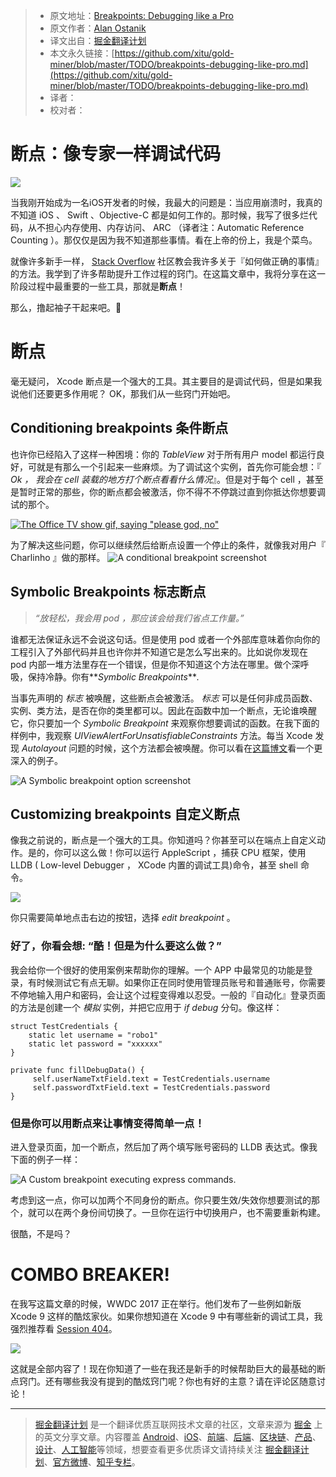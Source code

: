 > * 原文地址：[Breakpoints: Debugging like a Pro](https://cheesecakelabs.com/blog/breakpoints-debugging-like-pro/)
> * 原文作者：[Alan Ostanik](https://cheesecakelabs.com/blog/author/alan/)
> * 译文出自：[掘金翻译计划](https://github.com/xitu/gold-miner)
> * 本文永久链接：[https://github.com/xitu/gold-miner/blob/master/TODO/breakpoints-debugging-like-pro.md](https://github.com/xitu/gold-miner/blob/master/TODO/breakpoints-debugging-like-pro.md)
> * 译者：
> * 校对者：

# 断点：像专家一样调试代码

![](https://s3.amazonaws.com/ckl-website-static/wp-content/uploads/2017/06/Banner_xcode3.png)

当我刚开始成为一名iOS开发者的时候，我最大的问题是：当应用崩溃时，我真的不知道 iOS 、 Swift 、Objective-C 都是如何工作的。那时候，我写了很多烂代码，从不担心内存使用、内存访问、 ARC （译者注：Automatic Reference Counting ）。那仅仅是因为我不知道那些事情。看在上帝的份上，我是个菜鸟。

就像许多新手一样， [Stack Overflow](http://www.stackoverflow.com "Stack Overflow") 社区教会我许多关于『如何做正确的事情』的方法。我学到了许多帮助提升工作过程的窍门。在这篇文章中，我将分享在这一阶段过程中最重要的一些工具，那就是**断点**！

那么，撸起袖子干起来吧。🙂

# 断点

毫无疑问， Xcode 断点是一个强大的工具。其主要目的是调试代码，但是如果我说他们还要更多作用呢？ OK，那我们从一些窍门开始吧。

## Conditioning breakpoints 条件断点

也许你已经陷入了这样一种困境：你的 _TableView_ 对于所有用户 model 都运行良好，可就是有那么一个引起来一些麻烦。为了调试这个实例，首先你可能会想：『 _Ok ， 我会在 cell 装载的地方打个断点看看什么情况_』。但是对于每个 cell ，甚至是暂时正常的那些，你的断点都会被激活，你不得不不停跳过直到你抵达你想要调试的那个。

[![The Office TV show gif, saying "please god, no"](https://media.giphy.com/media/12XMGIWtrHBl5e/giphy.gif)](https://media.giphy.com/media/12XMGIWtrHBl5e/giphy.gif)

为了解决这些问题，你可以继续然后给断点设置一个停止的条件，就像我对用户『 Charlinho 』做的那样。
![A conditional breakpoint screenshot](https://s3.amazonaws.com/ckl-website-static/wp-content/uploads/2017/06/3.png)

## Symbolic Breakpoints 标志断点

> _“放轻松，我会用 pod ，那应该会给我们省点工作量。”_

谁都无法保证永远不会说这句话。但是使用 pod 或者一个外部库意味着你向你的工程引入了外部代码并且也许你并不知道它是怎么写出来的。比如说你发现在 pod 内部一堆方法里存在一个错误，但是你不知道这个方法在哪里。做个深呼吸，保持冷静。你有**_Symbolic Breakpoints_**_._

当事先声明的 _标志_ 被唤醒，这些断点会被激活。 _标志_ 可以是任何非成员函数、实例、类方法，是否在你的类里都可以。因此在函数中加一个断点，无论谁唤醒它，你只要加一个  _Symbolic Breakpoint_ 来观察你想要调试的函数。在我下面的样例中，我观察  _UIViewAlertForUnsatisfiableConstraints_ 方法。每当 Xcode 发现 _Autolayout_ 问题的时候，这个方法都会被唤醒。你可以看在[这篇博文](http://nshint.io/blog/2015/08/17/autolayout-breakpoints/)看一个更深入的例子。

![A Symbolic breakpoint option screenshot](https://s3.amazonaws.com/ckl-website-static/wp-content/uploads/2017/06/2.png)

## Customizing breakpoints 自定义断点

像我之前说的，断点是一个强大的工具。你知道吗？你甚至可以在端点上自定义动作。是的，你可以这么做！你可以运行 AppleScript ，捕获 CPU 框架，使用 LLDB ( Low-level Debugger ， XCode 内置的调试工具)命令，甚至 shell 命令。

![](https://s3.amazonaws.com/ckl-website-static/wp-content/uploads/2017/05/4.png)

你只需要简单地点击右边的按钮，选择 _edit breakpoint_ 。

### 好了，你看会想: “酷！但是为什么要这么做？”

我会给你一个很好的使用案例来帮助你的理解。一个 APP 中最常见的功能是登录，有时候测试它有点无聊。如果你正在同时使用管理员账号和普通账号，你需要不停地输入用户和密码，会让这个过程变得难以忍受。一般的『自动化』登录页面的方法是创建一个 _模拟_ 实例，并把它应用于 _if debug_ 分句。像这样：

```
struct TestCredentials {
    static let username = "robo1"
    static let password = "xxxxxx"
}

private func fillDebugData() {
     self.userNameTxtField.text = TestCredentials.username
     self.passwordTxtField.text = TestCredentials.password
}
```

### 但是你可以用断点来让事情变得简单一点！

进入登录页面，加一个断点，然后加了两个填写账号密码的 LLDB 表达式。像我下面的例子一样：

![A Custom breakpoint executing express commands. ](https://s3.amazonaws.com/ckl-website-static/wp-content/uploads/2017/06/6.png)

考虑到这一点，你可以加两个不同身份的断点。你只要生效/失效你想要测试的那个，就可以在两个身份间切换了。一旦你在运行中切换用户，也不需要重新构建。

很酷，不是吗？

# COMBO BREAKER!

在我写这篇文章的时候，WWDC 2017 正在举行。他们发布了一些例如新版 Xcode 9 这样的酷炫家伙。如果你想知道在 Xcode 9 中有哪些新的调试工具，我强烈推荐看 [Session 404](https://developer.apple.com/videos/play/wwdc2017/404/)。

[![](https://media.giphy.com/media/l41m0ysPANVkPS8JW/giphy.gif)](https://media.giphy.com/media/l41m0ysPANVkPS8JW/giphy.gif)

这就是全部内容了！现在你知道了一些在我还是新手的时候帮助巨大的最基础的断点窍门。还有哪些我没有提到的酷炫窍门呢？你也有好的主意？请在评论区随意讨论！


---

> [掘金翻译计划](https://github.com/xitu/gold-miner) 是一个翻译优质互联网技术文章的社区，文章来源为 [掘金](https://juejin.im) 上的英文分享文章。内容覆盖 [Android](https://github.com/xitu/gold-miner#android)、[iOS](https://github.com/xitu/gold-miner#ios)、[前端](https://github.com/xitu/gold-miner#前端)、[后端](https://github.com/xitu/gold-miner#后端)、[区块链](https://github.com/xitu/gold-miner#区块链)、[产品](https://github.com/xitu/gold-miner#产品)、[设计](https://github.com/xitu/gold-miner#设计)、[人工智能](https://github.com/xitu/gold-miner#人工智能)等领域，想要查看更多优质译文请持续关注 [掘金翻译计划](https://github.com/xitu/gold-miner)、[官方微博](http://weibo.com/juejinfanyi)、[知乎专栏](https://zhuanlan.zhihu.com/juejinfanyi)。

